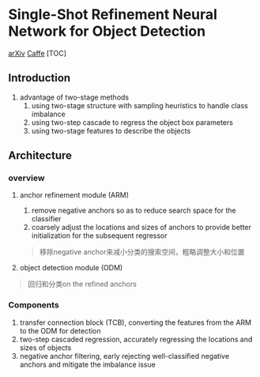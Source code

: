 # Single-Shot Refinement Neural Network for Object Detection
[arXiv](https://arxiv.org/abs/1711.06897)
[Caffe](https://github.com/sfzhang15/RefineDet)
[TOC]
## Introduction
1. advantage of two-stage methods
   1. using two-stage structure with sampling heuristics to handle class imbalance
   2. using two-step cascade to regress the object box parameters
   3. using two-stage features to describe the objects

## Architecture
### overview
   1. anchor refinement module (ARM)
      1. remove negative anchors so as to reduce search space for the classifier
      2. coarsely adjust the locations and sizes of anchors to provide better initialization for the subsequent regressor
      > 移除negative anchor来减小分类的搜索空间，粗略调整大小和位置

   2. object detection module (ODM)
   > 回归和分类on the refined anchors

### Components
   1. transfer connection block (TCB), converting the features from the ARM to the ODM for detection
   2. two-step cascaded regression, accurately regressing the locations and sizes of objects
   3. negative anchor filtering, early rejecting well-classified negative anchors and mitigate the imbalance issue
